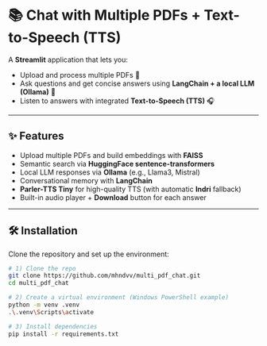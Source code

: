 # 📚 Chat with Multiple PDFs + Text-to-Speech (TTS)

A **Streamlit** application that lets you:
- Upload and process multiple PDFs 📑
- Ask questions and get concise answers using **LangChain + a local LLM (Ollama)** 🤖
- Listen to answers with integrated **Text-to-Speech (TTS)** 🎧

---

## ✨ Features

- Upload multiple PDFs and build embeddings with **FAISS**
- Semantic search via **HuggingFace sentence-transformers**
- Local LLM responses via **Ollama** (e.g., Llama3, Mistral)
- Conversational memory with **LangChain**
- **Parler-TTS Tiny** for high-quality TTS (with automatic **Indri** fallback)
- Built-in audio player + **Download** button for each answer

---

## 🛠 Installation

Clone the repository and set up the environment:

```bash
# 1) Clone the repo
git clone https://github.com/mhndvv/multi_pdf_chat.git
cd multi_pdf_chat

# 2) Create a virtual environment (Windows PowerShell example)
python -m venv .venv
.\.venv\Scripts\activate

# 3) Install dependencies
pip install -r requirements.txt
